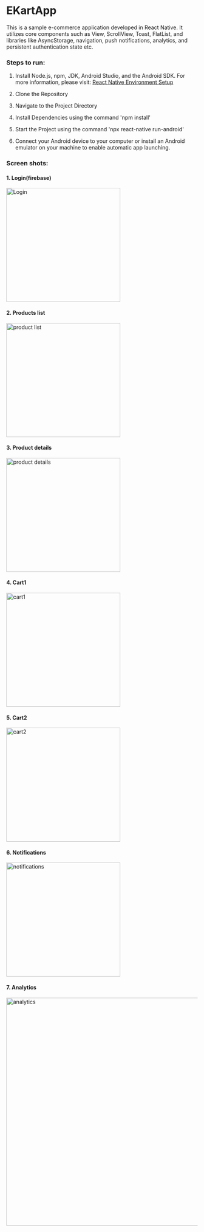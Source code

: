 # EKartApp
This is a sample e-commerce application developed in React Native. It utilizes core components such as View, ScrollView, Toast, FlatList, and libraries like AsyncStorage, navigation, push notifications, analytics, and persistent authentication state etc.

### Steps to run:

1. Install Node.js, npm, JDK, Android Studio, and the Android SDK. For more information, please visit: [React Native Environment Setup](https://reactnative.dev/docs/environment-setup)

2. Clone the Repository

3. Navigate to the Project Directory

4. Install Dependencies using the command 'npm install'

5. Start the Project using the command 'npx react-native run-android'

6. Connect your Android device to your computer or install an Android emulator on your machine to enable automatic app launching.

### Screen shots:

#### 1. Login(firebase)
   
   <img src="https://github.com/nallakshyams/EKart/assets/24761241/2403757e-5e51-4e25-b0ff-0e846be334ae)" alt="Login" width="300">

#### 2. Products list

   <img src="https://github.com/nallakshyams/EKart/assets/24761241/71d1b556-286d-4787-98b5-4ed52756c9a0" alt="product list" width="300">

#### 3. Product details

   <img src="https://github.com/nallakshyams/EKart/assets/24761241/7979ffd1-1c27-4936-acc2-c73ea7d1b112" alt="product details" width="300">

#### 4. Cart1

   <img src="https://github.com/nallakshyams/EKart/assets/24761241/0ef2bb42-0196-439e-9ba5-2deaea5036a8" alt="cart1" width="300">
   
#### 5. Cart2
   
   <img src="https://github.com/nallakshyams/EKart/assets/24761241/3ec17ff1-60b7-4222-8496-8a5fe9c0b29a" alt="cart2" width="300">

#### 6. Notifications

<img src="https://github.com/nallakshyams/EkartApp/assets/24761241/44bcdcc3-92a0-4df1-beea-3be23e692065" alt="notifications" width="300">

#### 7. Analytics

<img src="https://github.com/nallakshyams/EkartApp/assets/24761241/b64ecd90-1ffd-46f4-80fd-2a7548821145" alt="analytics" width="600">






